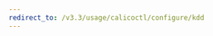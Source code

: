 ```yaml
---
redirect_to: /v3.3/usage/calicoctl/configure/kdd
---
```


<!--- Page was deleted, now it just performs a redirect
to its replacement so as to prevent a 404. Site does not support
server-side redirects right now. -->
